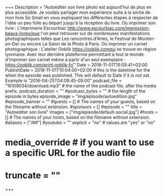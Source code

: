 +++
Description = "Autoéditer son livre photo est aujourd'hui de plus en plus accessible. Je voulais partager mon expérience suite à la sortie de mon livre So Small en vous expliquant les différentes étapes à respecter de l'idée un peu folle au départ jusqu'à la réception du livre. Où imprimer son livre : L'imprimerie Escourbiac http://www.escourbiac.com/impression-beaux-livres/que l'on peut retrouver sur de nombreuses manifestations photographiques telles que Les rencontres d'Arles, le Festival de Montier-en-Der ou encore Le Salon de la Photo à Paris. Où imprimer un carnet photographique : L'atelier Ooblik https://ooblik.comqui se trouve en région lyonnaise. Avec leur dernière plateforme permettant à tout le monde d'imprimer son carnet même à partir d'un seul exemplaire : https://ooblik.com/print-ooblik-fr/"
Date = 2018-11-01T15:05:41+02:00
PublishDate = 2018-11-01T10:04:00+02:00 # this is the datetime for the when the epsiode was published. This will default to Date if it is not set. Example is "2016-04-25T04:09:45-05:00"
podcast_file = "16109034/download.mp3" # the name of the podcast file, after the media prefix.
podcast_duration = ""
#podcast_bytes = "" # the length of the episode in bytes
episode_image = "img/episode/autoedition.jpg"
#episode_banner = ""
#guests = [] # The names of your guests, based on the filename without extension.
#sponsors = []
#episode = ""
title = "Autoediter son livre"
images = ["img/episode/default-social.jpg"]
#hosts = [] # The names of your hosts, based on the filename without extension.
#aliases = ["/##"]
#youtube = ""
explicit = "no" # values are "yes" or "no"
# media_override # if you want to use a specific URL for the audio file
# truncate = ""
+++
